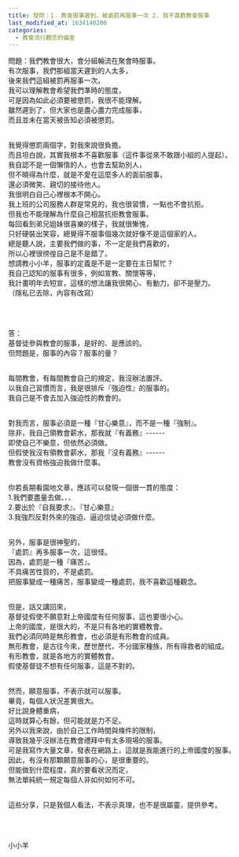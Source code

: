 ```yaml
---
title: 發問：1. 教會服事遲到，被處罰再服事一次 2. 我不喜歡教會服事
last_modified_at: 1634140200
categories:
  - 教會流行觀念的偏差
---
```


<p>問題：我們教會很大，會分組輪流在聚會時服事。<br>
有次服事，我們那組當天遲到的人太多，<br>
後來我們這組被罰再服事一次。<br>
我可以理解教會希望我們準時的態度，<br>
可是因為如此必須要被懲罰，我很不能理解。<br>
雖然遲到了，但大家也是盡心盡力完成服事，<br>
而且並未在當天被告知必須被懲罰。</p>

<p><br>
我覺得懲罰兩個字，對我來說很負擔。<br>
而且坦白說，其實我根本不喜歡服事（這件事從來不敢跟小組的人提起）。<br>
我自認不是一個懶惰的人，也會去幫助別人，<br>
但不曉得為什麼，就是不愛在這麼多人的面前服事，<br>
還必須微笑、親切的接待他人。<br>
我很明白自己心裡根本不開心。<br>
我上班的公司服務人群是常見的，我也很習慣，一點也不會抗拒。<br>
但我也不能理解為什麼自己相當抗拒教會服事。<br>
每回看到弟兄姐妹很喜樂的樣子，我就很慚愧，<br>
只好硬裝出笑容，總覺得不服事個幾次就好像不是這個家的人。<br>
總是聽人說，主要我們做的事，不一定是我們喜歡的，<br>
所以心裡很徬徨自己是不是錯了。<br>
想請教小小羊，服事的定義是不是一定要在主日幫忙？<br>
我自己認知的服事有很多，例如宣教、關懷等等，<br>
我計畫明年去短宣，這樣的想法讓我很開心、有動力，卻不是壓力。<br>
（隱私已去除，內容有改寫）</p>

<p>&nbsp;</p>

<p>&nbsp;<br>
答：<br>
基督徒參與教會的服事，是好的、是應該的。<br>
但問題是，服事的內容？服事的量？</p>

<p><br>
每間教會，有每間教會自己的規定，我沒辦法置評。<br>
以我自己習慣而言，我是很排斥『強迫性』的服事的。<br>
我自己是不會去加入強迫性的教會的。</p>

<p><br>
對我而言，服事必須是一種『甘心樂意』，而不是一種『強制』。<br>
除非，我自己領教會薪水，那我就『有義務』------<br>
即使自己不樂意，但依然必須做。<br>
但假使我沒有領教會薪水，那我『沒有義務』------<br>
教會沒有資格強迫我做什麼事。</p>

<p><br>
你若長期看園地文章，應該可以發現一個很一貫的態度：<br>
1.我們要盡量去做、、、<br>
2.要出於『自我要求』、『甘心樂意』<br>
3.我強烈反對外來的強迫、逼迫信徒必須做什麼。<br>
&nbsp;</p>

<p>另外，服事是很神聖的，<br>
『處罰』再多服事一次，這很怪。<br>
因為，處罰是一種『痛苦』。<br>
不具痛苦性質的，不是處罰。<br>
把服事變成一種痛苦，服事變成一種處罰，我不喜歡這種觀念。</p>

<p><br>
但是，話又講回來，<br>
基督徒假使不願意對上帝國度有任何服事，這也要很小心。<br>
上帝的國度，是很大的，不是只有各地的實體教會。<br>
我們必須同時是無形教會，也必須是有形教會的成員。<br>
無形教會，是古往今來，歷世歷代，不分國家種族，所有得救者的組成。<br>
有形教會，就是各地方的實體教會。<br>
假使基督徒不想有任何服事，這是不對的。</p>

<p><br>
然而，願意服事，不表示就可以服事。<br>
畢竟，每個人狀況差異很大。<br>
好比說身體重病，<br>
這時就算心有餘，但可能就是力不足。<br>
另外以我來說，由於自己工作時間與條件的限制，<br>
導致我幾乎沒辦法在教會禮拜中有太多現場的服事。<br>
可是我寫作大量文章，發表在網路上，這就是我能進行的上帝國度的服事。<br>
因此，有沒有那顆願意服事的心，是很重要的。<br>
但能做到什麼程度，真的要看狀況而定，<br>
無法單純統一規定每個人非如何如何不可。</p>

<p><br>
這些分享，只是我個人看法，不表示真理，也不是很屬靈，提供參考。</p>

<p>&nbsp;</p>

<p><br>
小小羊</p>

<p>&nbsp;</p>


